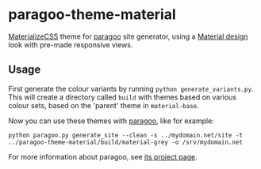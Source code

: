 # paragoo-theme-material

[MaterializeCSS](http://materializecss.com/) theme for [paragoo](https://github.com/aquatix/paragoo) site generator, using a [Material design](https://www.google.com/design/spec/material-design/introduction.html) look with pre-made responsive views.

## Usage

First generate the colour variants by running `python generate_variants.py`. This will create a directory called `build` with themes based on various colour sets, based on the 'parent' theme in `material-base`.

Now you can use these themes with [paragoo](https://github.com/aquatix/paragoo), like for example:

```
python paragoo.py generate_site --clean -s ../mydomain.net/site -t ../paragoo-theme-material/build/material-grey -o /srv/mydomain.net
```

For more information about paragoo, see [its project page](https://github.com/aquatix/paragoo).
